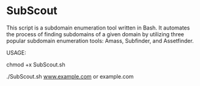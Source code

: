 # SubScout
This script is a subdomain enumeration tool written in Bash. It automates the process of finding subdomains of a given domain by utilizing three popular subdomain enumeration tools: Amass, Subfinder, and Assetfinder.


USAGE:

chmod +x SubScout.sh



./SubScout.sh www.example.com or example.com
